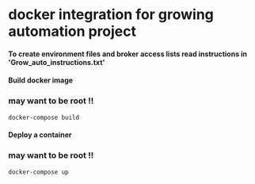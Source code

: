 # docker integration for growing automation project

#### To create environment files and broker access lists read instructions in 'Grow_auto_instructions.txt'

#### Build docker image
### may want to be root !!

`docker-compose build`

#### Deploy a container
### may want to be root !!

`docker-compose up`

